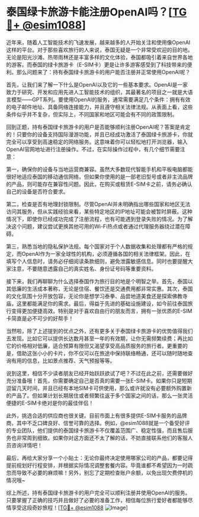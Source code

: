 # 泰国绿卡旅游卡能注册OpenAI吗？[[TG💪+ @esim1088](https://t.me/s/esim1088)]

近年来，随着人工智能技术的飞速发展，越来越多的人开始关注和使用像OpenAI这样的平台。对于那些喜欢旅行的人来说，泰国无疑是一个非常受欢迎的目的地。无论是阳光沙滩、热带雨林还是丰富多样的文化体验，泰国都吸引着来自世界各地的游客。而泰国的绿卡旅游卡（E-SIM卡）更是让许多游客感受到了科技带来的便利。那么问题来了：持有泰国绿卡旅游卡的用户能否注册并正常使用OpenAI呢？

首先，让我们来了解一下什么是OpenAI以及它的一些基本要求。OpenAI是一家致力于研究、开发和应用先进人工智能技术的组织，其最著名的项目之一就是大语言模型——GPT系列。要使用OpenAI的服务，通常需要满足几个条件：拥有有效的电子邮件地址、具备网络连接能力，并且遵守相关法律法规。从表面上看，这些条件似乎并不复杂，但实际上，不同国家和地区可能会有不同的政策限制。

回到正题，持有泰国绿卡旅游卡的用户是否能够顺利注册OpenAI呢？答案是肯定的！只要你的设备支持国际漫游功能，并且已经成功激活了泰国绿卡旅游卡，你就完全可以享受到高速稳定的网络服务。这意味着你可以轻松地打开浏览器，输入OpenAI官网地址进行注册操作。不过，在实际操作过程中，有几个细节需要注意：

第一，确保你的设备与当地运营商兼容。虽然大多数现代智能手机和平板电脑都能很好地适应泰国的移动通信网络，但如果你使用的是一部老旧型号或者非主流品牌的产品，则可能存在兼容性问题。因此，在购买或租赁E-SIM卡之前，请务必确认自己的设备是否符合要求。

第二，检查是否有地理封锁限制。尽管OpenAI并未明确指出哪些国家和地区无法访问其服务，但从实践经验来看，某些特定地区的IP地址可能会被暂时屏蔽。这种情况下，即使你已经成功完成了注册流程，也有可能遇到登录失败的情况。为了解决这个问题，建议尝试更换其他可用的Wi-Fi热点或者通过代理服务器绕过潜在障碍。

第三，熟悉当地的隐私保护法规。每个国家对于个人数据收集和处理都有严格的规定，而OpenAI作为一家全球性的机构，必须遵循各国的相关法律框架。因此，在填写个人信息时，请务必仔细阅读条款细则，避免泄露敏感信息。同时也要提醒大家注意，不要随意透露自己的真实姓名、身份证号码等重要资料。

接下来，我们再聊聊为什么选择泰国作为旅行目的地是个明智之举。首先，泰国以其低廉的生活成本著称，无论是住宿、餐饮还是交通费用都非常实惠。其次，泰国的文化氛围十分开放包容，无论你是想学习泰拳、品尝地道美食还是探索佛教寺庙，这里都能满足你的需求。最后，得益于先进的基础设施建设，如今前往泰国旅行变得更加便捷高效。特别是对于喜欢自由行的朋友而言，拥有一张优质的E-SIM卡简直是必不可少的好帮手！

当然啦，除了上述提到的优点之外，还有更多关于泰国绿卡旅游卡的优势值得我们去发现。比如它可以提供长达数月甚至一年的有效期，让你无需频繁续费；再比如它的价格相对低廉，适合预算有限但又渴望享受高品质服务的旅行者。更重要的是，借助这张小小的卡片，你不仅可以在旅途中保持联络畅通，还可以随时随地查询有用的信息，比如景点推荐、天气预报等等。

说到这里，相信不少读者朋友已经开始跃跃欲试了吧？不过在此之前，还需要做好充分准备哦！首先，你需要确定自己是否真的需要一张E-SIM卡。如果你只是短期逗留几天时间，并且已经有本地SIM卡可供使用，那么或许就没有必要额外购置新的产品了。但如果计划长期居住或者频繁往返于多个国家之间的话，那么一张灵活便捷的E-SIM卡绝对是你的最佳伴侣！

此外，挑选合适的供应商也很关键。目前市面上有很多提供E-SIM卡服务的品牌商，其中不乏口碑良好、信誉可靠的选择。例如，@esim1088就是一个备受好评的专业团队，他们提供的泰国绿卡旅游卡不仅覆盖范围广、稳定性强，而且售后服务也非常周到细致。如果你对这方面还不太了解的话，不妨直接联系他们的客服人员咨询详情吧！

最后，再给大家分享一个小贴士：无论你最终决定使用哪家公司的产品，都要记得提前规划好行程安排，并根据实际情况调整套餐内容。毕竟谁都不希望因为一时疏忽而导致不必要的麻烦嘛！另外，别忘了定期检查账户余额，以免出现欠费停机的情况哦~

综上所述，持有泰国绿卡旅游卡的用户完全可以顺利注册并使用OpenAI的服务。只要掌握了正确的技巧并且做好了必要的准备工作，相信每位旅行爱好者都能够尽情享受这段奇妙旅程！[[TG💪+ @esim1088](https://t.me/s/esim1088) ![Image](https://i.postimg.cc/4NQfJmqS/Snipaste-2025-05-13-00-14-12.png)]